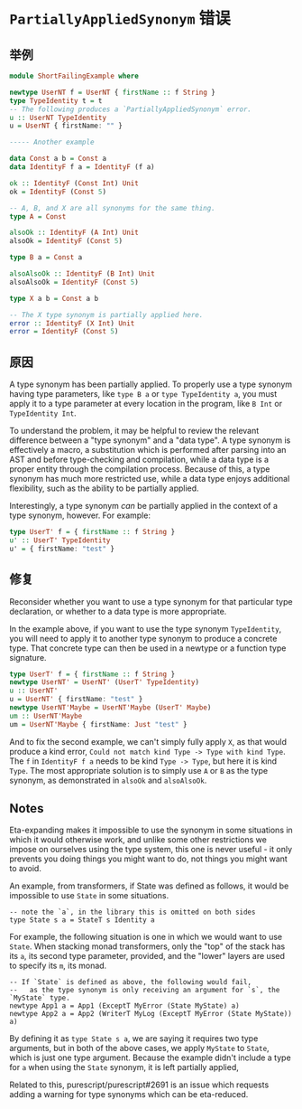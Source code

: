 # `PartiallyAppliedSynonym` 错误

## 举例

```purescript
module ShortFailingExample where

newtype UserNT f = UserNT { firstName :: f String }
type TypeIdentity t = t
-- The following produces a `PartiallyAppliedSynonym` error.
u :: UserNT TypeIdentity
u = UserNT { firstName: "" }

----- Another example

data Const a b = Const a
data IdentityF f a = IdentityF (f a)

ok :: IdentityF (Const Int) Unit
ok = IdentityF (Const 5)

-- A, B, and X are all synonyms for the same thing.
type A = Const

alsoOk :: IdentityF (A Int) Unit
alsoOk = IdentityF (Const 5)

type B a = Const a

alsoAlsoOk :: IdentityF (B Int) Unit
alsoAlsoOk = IdentityF (Const 5)

type X a b = Const a b

-- The X type synonym is partially applied here.
error :: IdentityF (X Int) Unit
error = IdentityF (Const 5)
```

## 原因

A type synonym has been partially applied. To properly use a type synonym having type parameters, like `type B a` or `type TypeIdentity a`, you must apply it to a type parameter at every location in the program, like `B Int` or `TypeIdentity Int`.

To understand the problem, it may be helpful to review the relevant difference between a "type synonym" and a "data type". A type synonym is effectively a macro, a substitution which is performed after parsing into an AST and before type-checking and compilation, while a data type is a proper entity through the compilation process. Because of this, a type synonym has much more restricted use, while a data type enjoys additional flexibility, such as the ability to be partially applied.

Interestingly, a type synonym *can* be partially applied in the context of a type synonym, however. For example:

```purescript
type UserT' f = { firstName :: f String }
u' :: UserT' TypeIdentity
u' = { firstName: "test" }
```

## 修复

Reconsider whether you want to use a type synonym for that particular type declaration, or whether to a data type is more appropriate.

In the example above, if you want to use the type synonym `TypeIdentity`, you will need to apply it to another type synonym to produce a concrete type. That concrete type can then be used in a newtype or a function type signature.

```purescript
type UserT' f = { firstName :: f String }
newtype UserNT' = UserNT' (UserT' TypeIdentity)
u :: UserNT'
u = UserNT' { firstName: "test" }
newtype UserNT'Maybe = UserNT'Maybe (UserT' Maybe)
um :: UserNT'Maybe
um = UserNT'Maybe { firstName: Just "test" }
```

And to fix the second example, we can't simply fully apply `X`, as that would produce a kind error, `Could not match kind Type -> Type with kind Type`. The `f` in `IdentityF f a` needs to be kind `Type -> Type`, but here it is kind `Type`. The most appropriate solution is to simply use `A` or `B` as the type synonym, as demonstrated in `alsoOk` and `alsoAlsoOk`.

## Notes

Eta-expanding makes it impossible to use the synonym in some situations in which it would otherwise work, and unlike some other restrictions we impose on ourselves using the type system, this one is never useful - it only prevents you doing things you might want to do, not things you might want to avoid.

An example, from transformers, if State was defined as follows, it would be impossible to use `State` in some situations.

```
-- note the `a`, in the library this is omitted on both sides
type State s a = StateT s Identity a
````

For example, the following situation is one in which we would want to use `State`. When stacking monad transformers, only the "top" of the stack has its `a`, its second type parameter, provided, and the "lower" layers are used to specify its `m`, its monad. 

```
-- If `State` is defined as above, the following would fail,
--   as the type synonym is only receiving an argument for `s`, the `MyState` type.
newtype App1 a = App1 (ExceptT MyError (State MyState) a)
newtype App2 a = App2 (WriterT MyLog (ExceptT MyError (State MyState)) a)
```

By defining it as `type State s a`, we are saying it requires two type arguments, but in both of the above cases, we apply `MyState` to `State`, which is just one type argument. Because the example didn't include a type for `a` when using the `State`  synonym, it is left partially applied,

Related to this, purescript/purescript#2691 is an issue which requests adding a warning for type synonyms which can be eta-reduced.
